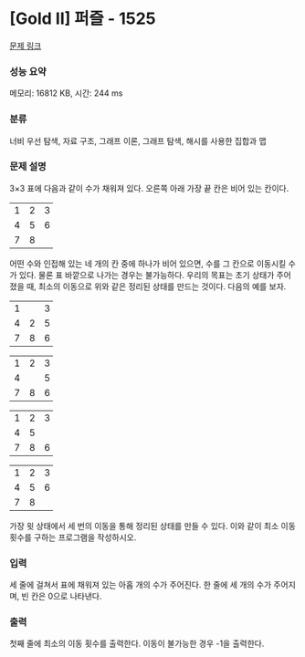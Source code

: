 # [Gold II] 퍼즐 - 1525 

[문제 링크](https://www.acmicpc.net/problem/1525) 

### 성능 요약

메모리: 16812 KB, 시간: 244 ms

### 분류

너비 우선 탐색, 자료 구조, 그래프 이론, 그래프 탐색, 해시를 사용한 집합과 맵

### 문제 설명

<p>3×3 표에 다음과 같이 수가 채워져 있다. 오른쪽 아래 가장 끝 칸은 비어 있는 칸이다.</p>

<table class="table table-bordered" style="width:15%">
	<tbody>
		<tr>
			<td style="text-align: center;">1</td>
			<td style="text-align: center;">2</td>
			<td style="text-align: center;">3</td>
		</tr>
		<tr>
			<td style="text-align: center;">4</td>
			<td style="text-align: center;">5</td>
			<td style="text-align: center;">6</td>
		</tr>
		<tr>
			<td style="text-align: center;">7</td>
			<td style="text-align: center;">8</td>
			<td style="text-align: center;"> </td>
		</tr>
	</tbody>
</table>

<p>어떤 수와 인접해 있는 네 개의 칸 중에 하나가 비어 있으면, 수를 그 칸으로 이동시킬 수가 있다. 물론 표 바깥으로 나가는 경우는 불가능하다. 우리의 목표는 초기 상태가 주어졌을 때, 최소의 이동으로 위와 같은 정리된 상태를 만드는 것이다. 다음의 예를 보자.</p>

<table class="table table-bordered" style="width:15%">
	<tbody>
		<tr>
			<td style="text-align: center;">1</td>
			<td style="text-align: center;"> </td>
			<td style="text-align: center;">3</td>
		</tr>
		<tr>
			<td style="text-align: center;">4</td>
			<td style="text-align: center;">2</td>
			<td style="text-align: center;">5</td>
		</tr>
		<tr>
			<td style="text-align: center;">7</td>
			<td style="text-align: center;">8</td>
			<td style="text-align: center;">6</td>
		</tr>
	</tbody>
</table>

<table class="table table-bordered" style="width:15%">
	<tbody>
		<tr>
			<td style="text-align: center;">1</td>
			<td style="text-align: center;">2</td>
			<td style="text-align: center;">3</td>
		</tr>
		<tr>
			<td style="text-align: center;">4</td>
			<td style="text-align: center;"> </td>
			<td style="text-align: center;">5</td>
		</tr>
		<tr>
			<td style="text-align: center;">7</td>
			<td style="text-align: center;">8</td>
			<td style="text-align: center;">6</td>
		</tr>
	</tbody>
</table>

<table class="table table-bordered" style="width:15%">
	<tbody>
		<tr>
			<td style="text-align: center;">1</td>
			<td style="text-align: center;">2</td>
			<td style="text-align: center;">3</td>
		</tr>
		<tr>
			<td style="text-align: center;">4</td>
			<td style="text-align: center;">5</td>
			<td style="text-align: center;"> </td>
		</tr>
		<tr>
			<td style="text-align: center;">7</td>
			<td style="text-align: center;">8</td>
			<td style="text-align: center;">6</td>
		</tr>
	</tbody>
</table>

<table class="table table-bordered" style="width:15%">
	<tbody>
		<tr>
			<td style="text-align: center;">1</td>
			<td style="text-align: center;">2</td>
			<td style="text-align: center;">3</td>
		</tr>
		<tr>
			<td style="text-align: center;">4</td>
			<td style="text-align: center;">5</td>
			<td style="text-align: center;">6</td>
		</tr>
		<tr>
			<td style="text-align: center;">7</td>
			<td style="text-align: center;">8</td>
			<td> </td>
		</tr>
	</tbody>
</table>

<p>가장 윗 상태에서 세 번의 이동을 통해 정리된 상태를 만들 수 있다. 이와 같이 최소 이동 횟수를 구하는 프로그램을 작성하시오.</p>

### 입력 

 <p>세 줄에 걸쳐서 표에 채워져 있는 아홉 개의 수가 주어진다. 한 줄에 세 개의 수가 주어지며, 빈 칸은 0으로 나타낸다.</p>

### 출력 

 <p>첫째 줄에 최소의 이동 횟수를 출력한다. 이동이 불가능한 경우 -1을 출력한다.</p>

